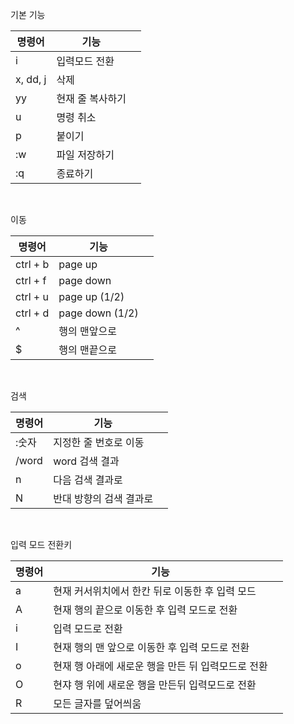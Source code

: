 기본 기능

| 명령어   | 기능             |     |
| -------- | ---------------- | --- |
| i        | 입력모드 전환    |
| x, dd, j | 삭제             |
| yy       | 현재 줄 복사하기 |
| u        | 명령 취소        |     |
| p        | 붙이기           |
| :w       | 파일 저장하기    |
| :q       | 종료하기         |

<br>

이동

| 명령어   | 기능            |     |
| -------- | --------------- | --- |
| ctrl + b | page up         |
| ctrl + f | page down       |
| ctrl + u | page up (1/2)   |
| ctrl + d | page down (1/2) |
| ^        | 행의 맨앞으로   |
| $        | 행의 맨끝으로   |

<br>

검색

| 명령어 | 기능                    |     |
| ------ | ----------------------- | --- |
| :숫자  | 지정한 줄 번호로 이동   |
| /word  | word 검색 결과          |
| n      | 다음 검색 결과로        |
| N      | 반대 방향의 검색 결과로 |

<br>

입력 모드 전환키

| 명령어 | 기능                                               |     |
| ------ | -------------------------------------------------- | --- |
| a      | 현재 커서위치에서 한칸 뒤로 이동한 후 입력 모드    |
| A      | 현재 행의 끝으로 이동한 후 입력 모드로 전환        |
| i      | 입력 모드로 전환                                   |
| I      | 현재 행의 맨 앞으로 이동한 후 입력 모드로 전환     |
| o      | 현재 행 아래에 새로운 행을 만든 뒤 입력모드로 전환 |
| O      | 현쟈 행 위에 새로운 행을 만든뒤 입력모드로 전환    |
| R      | 모든 글자를 덮어씌움                               |
